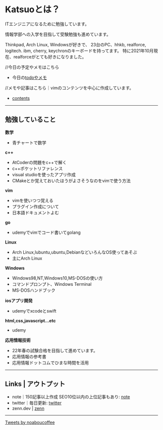 # Katsuoとは？

ITエンジニアになるために勉強しています。

情報学部への入学を目指して受験勉強も進めています。

Thinkpad, Arch Linux, Windowsが好きで、
23台のPC、hhkb, realforce, logitech. ibm, cherry, keychronのキーボードを持ってます。
特に2021年10月現在、realforceがとても好きになりました。

//今日の予定やメモはこちら

- 今日の[todoやメモ](todo.md)

//メモや記事はこちら｜vimのコンテンツを中心に作成しています。

- [contents](contents.md)　

---


## 勉強していること

**数学**
- 青チャートで数学

**c++**
- AtCoderの問題をc++で解く
- c++ポケットリファレンス
- visual studioを使ったアプリ作成
- CMakeとか覚えておいたほうがよさそうなのをvimで使う方法

**vim**
- vimを使いつつ覚える
- プラグイン作成について
- 日本語ドキュメントよむ

**go**
- udemyでvimでコード書いてgolang

**Linux**
- Arch Linux,lubuntu,ubuntu,DebianなどいろんなOS使ってあそぶ
- 主にArch Linux

**Windows**
- Windows98,NT,Windows10,MS-DOSの使い方
- コマンドプロンプト、Windows Terminal
- MS-DOSハンドブック

**iosアプリ開発**
- udemyでxcodeとswift

**html,css,javascript...etc**
- udemy

**応用情報技術**
- 22年春の試験合格を目指して進めています。
- 応用情報の参考書
- 応用情報ドットコムでひまな時間を活用

---

## Links | アウトプット
- note｜150記事以上作成 SEO10位以内の上位記事もあり: [note](https://note.com/noabou)
- twitter｜毎日更新: [twitter](https://twitter.com/noaboucoffee)
- zenn.dev | [zenn](https://zenn.dev/katsuo)

---

<a class="twitter-timeline" data-lang="ja" 
data-limit="5"
data-width="600"
data-lang="ja"
data-dnt="true" href="https://twitter.com/noaboucoffee?ref_src=twsrc%5Etfw">Tweets by noaboucoffee</a> <script async src="https://platform.twitter.com/widgets.js" charset="utf-8"></script>
